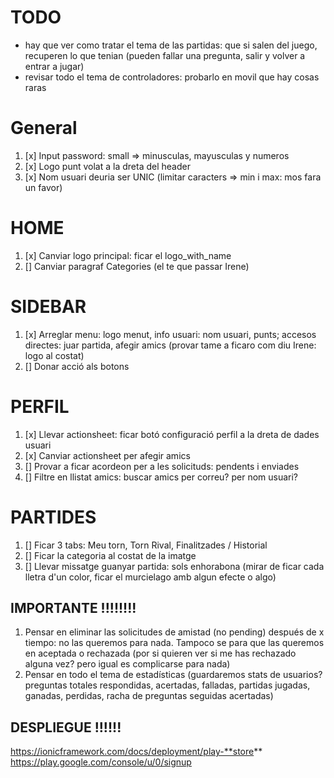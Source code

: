 # TODO

- hay que ver como tratar el tema de las partidas: que si salen del juego, recuperen lo que tenian (pueden fallar una pregunta, salir y volver a entrar a jugar)
- revisar todo el tema de controladores: probarlo en movil que hay cosas raras

# General

1. [x] Input password: small => minusculas, mayusculas y numeros
2. [x] Logo punt volat a la dreta del header
3. [x] Nom usuari deuria ser UNIC (limitar caracters => min i max: mos fara un favor)

# HOME

1. [x] Canviar logo principal: ficar el logo_with_name
2. [] Canviar paragraf Categories (el te que passar Irene)

# SIDEBAR

1. [x] Arreglar menu: logo menut, info usuari: nom usuari, punts; accesos directes: juar partida, afegir amics (provar tame a ficaro com diu Irene: logo al costat)
2. [] Donar acció als botons

# PERFIL

1. [x] Llevar actionsheet: ficar botó configuració perfil a la dreta de dades usuari
2. [x] Canviar actionsheet per afegir amics
3. [] Provar a ficar acordeon per a les solicituds: pendents i enviades
4. [] Filtre en llistat amics: buscar amics per correu? per nom usuari?

# PARTIDES

1. [] Ficar 3 tabs: Meu torn, Torn Rival, Finalitzades / Historial
2. [] Ficar la categoria al costat de la imatge
3. [] Llevar missatge guanyar partida: sols enhorabona (mirar de ficar cada lletra d'un color, ficar el murcielago amb algun efecte o algo)

## IMPORTANTE !!!!!!!!

1. Pensar en eliminar las solicitudes de amistad (no pending) después de x tiempo: no las queremos para nada. Tampoco se para que las queremos en aceptada o rechazada (por si quieren ver si me has rechazado alguna vez? pero igual es complicarse para nada)
2. Pensar en todo el tema de estadísticas (guardaremos stats de usuarios? preguntas totales respondidas, acertadas, falladas, partidas jugadas, ganadas, perdidas, racha de preguntas seguidas acertadas)

## DESPLIEGUE !!!!!!

https://ionicframework.com/docs/deployment/play-**store**
https://play.google.com/console/u/0/signup

